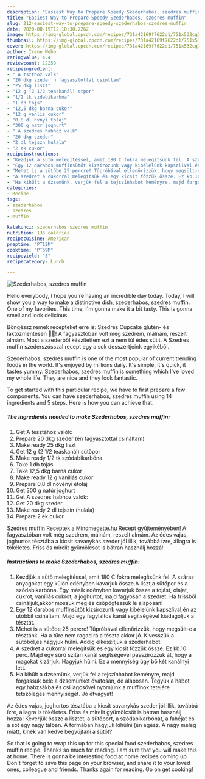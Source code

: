 ```yaml
---
description: "Easiest Way to Prepare Speedy Szederhabos, szedres muffin"
title: "Easiest Way to Prepare Speedy Szederhabos, szedres muffin"
slug: 212-easiest-way-to-prepare-speedy-szederhabos-szedres-muffin
date: 2020-08-19T12:18:30.726Z
image: https://img-global.cpcdn.com/recipes/731a42169f7622d1/751x532cq70/szederhabos-szedres-muffin-recept-foto.jpg
thumbnail: https://img-global.cpcdn.com/recipes/731a42169f7622d1/751x532cq70/szederhabos-szedres-muffin-recept-foto.jpg
cover: https://img-global.cpcdn.com/recipes/731a42169f7622d1/751x532cq70/szederhabos-szedres-muffin-recept-foto.jpg
author: Irene Webb
ratingvalue: 4.4
reviewcount: 12259
recipeingredient:
- " A tszthoz valk"
- "20 dkg szeder n fagyasztottal csinltam"
- "25 dkg liszt"
- "12 g (2 1/2 teáskanál) stpor"
- "1/2 tk szdabikarbna"
- "1 db tojs"
- "12,5 dkg barna cukor"
- "12 g vanlis cukor"
- "0,8 dl nvnyi tolaj"
- "300 g natr joghurt"
- " A szedres habhoz valk"
- "20 dkg szeder"
- "2 dl tejszn hulala"
- "2 ek cukor"
recipeinstructions:
- "Kezdjük a sütő melegítéssel, amit 180 C fokra melegítsünk fel. A száraz anyagokat egy külön edényben kavarjuk össze.A liszt,a sütőpor és a szódabikarbóna. Egy másik edényben kavarjuk össze a tojást, olajat, cukrot, vaníliás cukrot, a joghurtot, majd fagyosan a szedret. Ha frissből csináljuk,akkor mossuk meg és csöpögtessük le alaposan!"
- "Egy 12 darabos muffinsütőt kizsírozunk vagy kibélelünk kapszlival,én az utóbbit csináltam. Majd egy fagylaltos kanál segítségével kiadagoljuk a tésztát."
- "Mehet is a sütőbe 25 percre! Tűpróbával ellenőrizzük, hogy megsült-e a tésztánk. Ha a tűre nem ragad rá a tészta akkor jó. Kivesszük a sütőből,és hagyjuk hűlni. Addig elkészítjük a szederhabot."
- "A szedret a cukorral melegítsük és egy kicsit főzzük össze. Ez kb.10 perc. Majd egy sűrű szitán kanál segítségével passzírozzuk át, hogy a magokat kizárjuk. Hagyjuk hűlni. Ez a mennyiség úgy bő két kanálnyi lett."
- "Ha kihűlt a dzsemünk, verjük fel a tejszínhabot keményre, majd forgassuk bele a dzsemünket óvatosan, de alaposan. Tegyük a habot egy habzsákba és csillagcsővel nyomjunk a muffinok tetejére tetszőleges mennyiséget. Jó étvágyat!"
categories:
- Recipe
tags:
- szederhabos
- szedres
- muffin

katakunci: szederhabos szedres muffin 
nutrition: 136 calories
recipecuisine: American
preptime: "PT12M"
cooktime: "PT59M"
recipeyield: "3"
recipecategory: Lunch

---
```



![Szederhabos, szedres muffin](https://img-global.cpcdn.com/recipes/731a42169f7622d1/751x532cq70/szederhabos-szedres-muffin-recept-foto.jpg)

Hello everybody, I hope you're having an incredible day today. Today, I will show you a way to make a distinctive dish, szederhabos, szedres muffin. One of my favorites. This time, I'm gonna make it a bit tasty. This is gonna smell and look delicious.

Böngéssz remek recepteket erre is: Szedres Cupcake glutén- és laktózmentesen 🧁😋! A fagyasztóban volt még szedrem, málnám, reszelt almám. Most a szederből készítettem ezt a nem túl édes sütit. A Szedres muffin szederszósszal recept egy a sok desszertjeink egyikéből.

Szederhabos, szedres muffin is one of the most popular of current trending foods in the world. It's enjoyed by millions daily. It's simple, it's quick, it tastes yummy. Szederhabos, szedres muffin is something which I've loved my whole life. They are nice and they look fantastic.


To get started with this particular recipe, we have to first prepare a few components. You can have szederhabos, szedres muffin using 14 ingredients and 5 steps. Here is how you can achieve that.

<!--inarticleads1-->

##### The ingredients needed to make Szederhabos, szedres muffin:

1. Get  A tésztához valók:
1. Prepare 20 dkg szeder (én fagyasztottal csináltam)
1. Make ready 25 dkg liszt
1. Get 12 g (2 1/2 teáskanál) sütőpor
1. Make ready 1/2 tk szódabikarbóna
1. Take 1 db tojás
1. Take 12,5 dkg barna cukor
1. Make ready 12 g vaníliás cukor
1. Prepare 0,8 dl növényi étolaj
1. Get 300 g natúr joghurt
1. Get  A szedres habhoz valók:
1. Get 20 dkg szeder
1. Make ready 2 dl tejszín (hulala)
1. Prepare 2 ek cukor


Szedres muffin Receptek a Mindmegette.hu Recept gyűjteményében! A fagyasztóban volt még szedrem, málnám, reszelt almám. Az édes vajas, joghurtos tésztába a kicsit savanykás szeder jól illik, továbbá ízre, állagra is tökéletes. Friss és mirelit gyümölcsöt is bátran használj hozzá! 

<!--inarticleads2-->

##### Instructions to make Szederhabos, szedres muffin:

1. Kezdjük a sütő melegítéssel, amit 180 C fokra melegítsünk fel. A száraz anyagokat egy külön edényben kavarjuk össze.A liszt,a sütőpor és a szódabikarbóna. Egy másik edényben kavarjuk össze a tojást, olajat, cukrot, vaníliás cukrot, a joghurtot, majd fagyosan a szedret. Ha frissből csináljuk,akkor mossuk meg és csöpögtessük le alaposan!
1. Egy 12 darabos muffinsütőt kizsírozunk vagy kibélelünk kapszlival,én az utóbbit csináltam. Majd egy fagylaltos kanál segítségével kiadagoljuk a tésztát.
1. Mehet is a sütőbe 25 percre! Tűpróbával ellenőrizzük, hogy megsült-e a tésztánk. Ha a tűre nem ragad rá a tészta akkor jó. Kivesszük a sütőből,és hagyjuk hűlni. Addig elkészítjük a szederhabot.
1. A szedret a cukorral melegítsük és egy kicsit főzzük össze. Ez kb.10 perc. Majd egy sűrű szitán kanál segítségével passzírozzuk át, hogy a magokat kizárjuk. Hagyjuk hűlni. Ez a mennyiség úgy bő két kanálnyi lett.
1. Ha kihűlt a dzsemünk, verjük fel a tejszínhabot keményre, majd forgassuk bele a dzsemünket óvatosan, de alaposan. Tegyük a habot egy habzsákba és csillagcsővel nyomjunk a muffinok tetejére tetszőleges mennyiséget. Jó étvágyat!


Az édes vajas, joghurtos tésztába a kicsit savanykás szeder jól illik, továbbá ízre, állagra is tökéletes. Friss és mirelit gyümölcsöt is bátran használj hozzá! Keverjük össze a lisztet, a sütőport, a szódabikarbónát, a fahéjat és a sót egy nagy tálban. A formában hagyjuk kihűlni (én egész. A nagy meleg miatt, kinek van kedve begyújtani a sütőt? 

So that is going to wrap this up for this special food szederhabos, szedres muffin recipe. Thanks so much for reading. I am sure that you will make this at home. There is gonna be interesting food at home recipes coming up. Don't forget to save this page on your browser, and share it to your loved ones, colleague and friends. Thanks again for reading. Go on get cooking!
